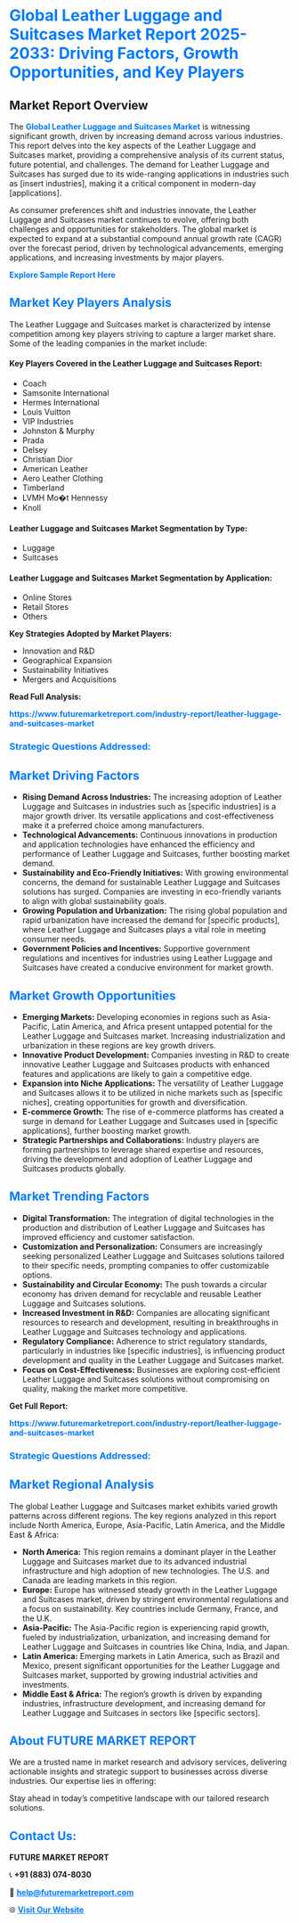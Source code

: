 <h1 style="color: #007BFF;">Global Leather Luggage and Suitcases Market Report 2025-2033: Driving Factors, Growth Opportunities, and Key Players</h1>

<section id="overview">
<h2>Market Report Overview</h2>
<p>The <a href="https://www.futuremarketreport.com/industry-report/leather-luggage-and-suitcases-market" style="color: #007BFF; text-decoration: none;"><strong>Global Leather Luggage and Suitcases Market</strong></a> is witnessing significant growth, driven by increasing demand across various industries. This report delves into the key aspects of the Leather Luggage and Suitcases market, providing a comprehensive analysis of its current status, future potential, and challenges. The demand for Leather Luggage and Suitcases has surged due to its wide-ranging applications in industries such as [insert industries], making it a critical component in modern-day [applications].</p>
<p>As consumer preferences shift and industries innovate, the Leather Luggage and Suitcases market continues to evolve, offering both challenges and opportunities for stakeholders. The global market is expected to expand at a substantial compound annual growth rate (CAGR) over the forecast period, driven by technological advancements, emerging applications, and increasing investments by major players.</p>
</section>

<section id="overview">
<p><a href="https://www.futuremarketreport.com/request-sample/reportId=85669" style="color: #007BFF; text-decoration: none;"><strong>Explore Sample Report Here</strong></a></p>
</section>

<section id="key-players">
<h2 style="color: #007BFF;">Market Key Players Analysis</h2>
<p>The Leather Luggage and Suitcases market is characterized by intense competition among key players striving to capture a larger market share. Some of the leading companies in the market include:</p>
<h4>Key Players Covered in the Leather Luggage and Suitcases Report:</h4>
<ul><li>Coach</li><li>Samsonite International</li><li>Hermes International</li><li>Louis Vuitton</li><li>VIP Industries</li><li>Johnston &amp; Murphy</li><li>Prada</li><li>Delsey</li><li>Christian Dior</li><li>American Leather</li><li>Aero Leather Clothing</li><li>Timberland</li><li>LVMH Mo�t Hennessy</li><li>Knoll</li></ul>
<h4>Leather Luggage and Suitcases Market Segmentation by Type:</h4>
<ul><li>Luggage</li><li>Suitcases</li></ul>

<h4>Leather Luggage and Suitcases Market Segmentation by Application:</h4>
<ul><li>Online Stores</li><li>Retail Stores</li><li>Others</li></ul>
<p><strong>Key Strategies Adopted by Market Players:</strong></p>
<ul>
<li>Innovation and R&D</li>
<li>Geographical Expansion</li>
<li>Sustainability Initiatives</li>
<li>Mergers and Acquisitions</li>
</ul>
</section>

<section>
<p><strong>Read Full Analysis: </strong></p><a href="https://www.futuremarketreport.com/industry-report/leather-luggage-and-suitcases-market" style="color: #007BFF; text-decoration: none;"><strong>https://www.futuremarketreport.com/industry-report/leather-luggage-and-suitcases-market</strong></a>
<h3 style="color: #007BFF;">Strategic Questions Addressed:</h3>
</section>

<section id="driving-factors">
<h2 style="color: #007BFF;">Market Driving Factors</h2>
<ul>
<li><strong>Rising Demand Across Industries:</strong> The increasing adoption of Leather Luggage and Suitcases in industries such as [specific industries] is a major growth driver. Its versatile applications and cost-effectiveness make it a preferred choice among manufacturers.</li>
<li><strong>Technological Advancements:</strong> Continuous innovations in production and application technologies have enhanced the efficiency and performance of Leather Luggage and Suitcases, further boosting market demand.</li>
<li><strong>Sustainability and Eco-Friendly Initiatives:</strong> With growing environmental concerns, the demand for sustainable Leather Luggage and Suitcases solutions has surged. Companies are investing in eco-friendly variants to align with global sustainability goals.</li>
<li><strong>Growing Population and Urbanization:</strong> The rising global population and rapid urbanization have increased the demand for [specific products], where Leather Luggage and Suitcases plays a vital role in meeting consumer needs.</li>
<li><strong>Government Policies and Incentives:</strong> Supportive government regulations and incentives for industries using Leather Luggage and Suitcases have created a conducive environment for market growth.</li>
</ul>
</section>

<section id="growth-opportunities">
<h2 style="color: #007BFF;">Market Growth Opportunities</h2>
<ul>
<li><strong>Emerging Markets:</strong> Developing economies in regions such as Asia-Pacific, Latin America, and Africa present untapped potential for the Leather Luggage and Suitcases market. Increasing industrialization and urbanization in these regions are key growth drivers.</li>
<li><strong>Innovative Product Development:</strong> Companies investing in R&D to create innovative Leather Luggage and Suitcases products with enhanced features and applications are likely to gain a competitive edge.</li>
<li><strong>Expansion into Niche Applications:</strong> The versatility of Leather Luggage and Suitcases allows it to be utilized in niche markets such as [specific niches], creating opportunities for growth and diversification.</li>
<li><strong>E-commerce Growth:</strong> The rise of e-commerce platforms has created a surge in demand for Leather Luggage and Suitcases used in [specific applications], further boosting market growth.</li>
<li><strong>Strategic Partnerships and Collaborations:</strong> Industry players are forming partnerships to leverage shared expertise and resources, driving the development and adoption of Leather Luggage and Suitcases products globally.</li>
</ul>
</section>

<section id="trending-factors">
<h2 style="color: #007BFF;">Market Trending Factors</h2>
<ul>
<li><strong>Digital Transformation:</strong> The integration of digital technologies in the production and distribution of Leather Luggage and Suitcases has improved efficiency and customer satisfaction.</li>
<li><strong>Customization and Personalization:</strong> Consumers are increasingly seeking personalized Leather Luggage and Suitcases solutions tailored to their specific needs, prompting companies to offer customizable options.</li>
<li><strong>Sustainability and Circular Economy:</strong> The push towards a circular economy has driven demand for recyclable and reusable Leather Luggage and Suitcases solutions.</li>
<li><strong>Increased Investment in R&D:</strong> Companies are allocating significant resources to research and development, resulting in breakthroughs in Leather Luggage and Suitcases technology and applications.</li>
<li><strong>Regulatory Compliance:</strong> Adherence to strict regulatory standards, particularly in industries like [specific industries], is influencing product development and quality in the Leather Luggage and Suitcases market.</li>
<li><strong>Focus on Cost-Effectiveness:</strong> Businesses are exploring cost-efficient Leather Luggage and Suitcases solutions without compromising on quality, making the market more competitive.</li>
</ul>
</section>

<section>
<p><strong>Get Full Report: </strong></p><a href="https://www.futuremarketreport.com/industry-report/leather-luggage-and-suitcases-market" style="color: #007BFF; text-decoration: none;"><strong>https://www.futuremarketreport.com/industry-report/leather-luggage-and-suitcases-market</strong></a>
<h3 style="color: #007BFF;">Strategic Questions Addressed:</h3>
</section>


<section id="regional-analysis">
<h2 style="color: #007BFF;">Market Regional Analysis</h2>
<p>The global Leather Luggage and Suitcases market exhibits varied growth patterns across different regions. The key regions analyzed in this report include North America, Europe, Asia-Pacific, Latin America, and the Middle East & Africa:</p>
<ul>
<li><strong>North America:</strong> This region remains a dominant player in the Leather Luggage and Suitcases market due to its advanced industrial infrastructure and high adoption of new technologies. The U.S. and Canada are leading markets in this region.</li>
<li><strong>Europe:</strong> Europe has witnessed steady growth in the Leather Luggage and Suitcases market, driven by stringent environmental regulations and a focus on sustainability. Key countries include Germany, France, and the U.K.</li>
<li><strong>Asia-Pacific:</strong> The Asia-Pacific region is experiencing rapid growth, fueled by industrialization, urbanization, and increasing demand for Leather Luggage and Suitcases in countries like China, India, and Japan.</li>
<li><strong>Latin America:</strong> Emerging markets in Latin America, such as Brazil and Mexico, present significant opportunities for the Leather Luggage and Suitcases market, supported by growing industrial activities and investments.</li>
<li><strong>Middle East & Africa:</strong> The region’s growth is driven by expanding industries, infrastructure development, and increasing demand for Leather Luggage and Suitcases in sectors like [specific sectors].</li>
</ul>
</section>

<footer>
<h2 style="color: #007BFF;">About FUTURE MARKET REPORT</h2>
<p>We are a trusted name in market research and advisory services, delivering actionable insights and strategic support to businesses across diverse industries. Our expertise lies in offering:</p>

<p>Stay ahead in today’s competitive landscape with our tailored research solutions.</p>

<h2 style="color: #007BFF;">Contact Us:</h2>
<p><strong>FUTURE MARKET REPORT</strong></p>
<p>📞 <strong>+91 (883) 074-8030</strong></p>
<p>📧 <strong><a href="mailto:help@futuremarketreport.com" style="color: #007BFF;">help@futuremarketreport.com</a></strong></p>
<p>🌐 <strong><a href="https://www.futuremarketreport.com/" style="color: #007BFF;">Visit Our Website</a></strong></p>
</footer>